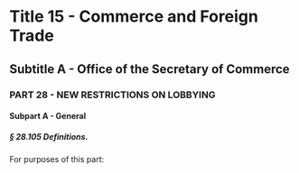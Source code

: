 
# Title 15 - Commerce and Foreign Trade
## Subtitle A - Office of the Secretary of Commerce
### PART 28 - NEW RESTRICTIONS ON LOBBYING
#### Subpart A - General
##### § 28.105 Definitions.

For purposes of this part:
